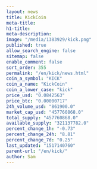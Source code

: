 ```yaml
---
layout: news
title: KickCoin
meta-title: 
h1-title: 
meta-description: 
image: "/media/1383929/kick.png"
published: true
allow_search_engine: false
sitemap: false
enable_comment: false
sort_order: 355
permalink: "/en/kick/news.html"
coin_a_symbol: "KICK"
coin_a_name: "KickCoin"
coin_a_lower_case: "kick"
price_usd: "0.0842563"
price_btc: "0.00000717"
24h_volume_usd: "861900.0"
market_cap_usd: "457760868.0"
total_supply: "457760868.0"
available_supply: "321137782.0"
percent_change_1h: "-0.73"
percent_change_24h: "8.81"
percent_change_7d: "0.25"
last_updated: "1517140760"
parent-url: "/en/kick/"
author: Sam
---
```


